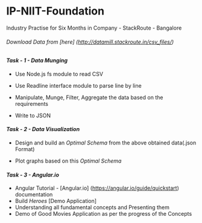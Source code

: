 # IP-NIIT-Foundation
Industry Practise for Six Months in Company - StackRoute - Bangalore

###### Download Data from [here] (http://datamill.stackroute.in/csv_files/)

#### _Task - 1 - Data Munging_

- Use Node.js fs module to read CSV

- Use Readline interface module to parse line by line

- Manipulate, Munge, Filter, Aggregate the data based on the requirements

- Write to JSON


#### _Task - 2 - Data Visualization_

- Design and build an _Optimal Schema_ from the above obtained data(.json Format)

- Plot graphs based on this _Optimal Schema_

#### _Task - 3 - Angular.io_

- Angular Tutorial - [Angular.io] (https://angular.io/guide/quickstart) documentation
- Build _Heroes_ [Demo Application]
- Understanding all fundamental concepts and Presenting them
- Demo of Good Movies Application as per the progress of the Concepts
 